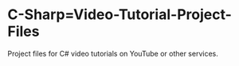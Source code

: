 # C-Sharp=Video-Tutorial-Project-Files
Project files for C# video tutorials on YouTube or other services.
